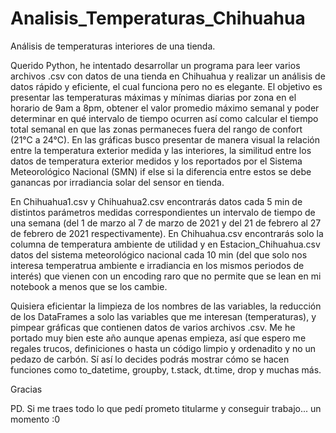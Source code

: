 # Analisis_Temperaturas_Chihuahua
Análisis de temperaturas interiores de una tienda.

Querido Python, he intentado desarrollar un programa para leer varios archivos .csv con datos de una tienda en Chihuahua y realizar un análisis de datos rápido y eficiente, el cual funciona pero no es elegante. El objetivo es presentar las temperaturas máximas y mínimas diarias por zona en el horario de 9am a 8pm, obtener el valor promedio máximo semanal y poder determinar en qué intervalo de tiempo ocurren así como calcular el tiempo total semanal en que las zonas permaneces fuera del rango de confort (21°C a 24°C). En las gráficas busco presentar de manera visual la relación entre la temperatura exterior medida y las interiores, la similitud entre los datos de temperatura exterior medidos y los reportados por el Sistema Meteorológico Nacional (SMN) if else si la diferencia entre estos se debe ganancas por irradiancia solar del sensor en tienda.

En Chihuahua1.csv y Chihuahua2.csv encontrarás datos cada 5 min de distintos parámetros medidas correspondientes un intervalo de tiempo de una semana (del 1 de marzo al 7 de marzo de 2021 y del 21 de febrero al 27 de febrero de 2021 respectivamente). En Chihuahua.csv encontrarás solo la columna de temperatura ambiente de utilidad y en Estacion_Chihuahua.csv datos del sistema meteorológico nacional cada 10 min (del que solo nos interesa temperatrua ambiente e irradiancia en los mismos periodos de interés) que vienen con un encoding raro que no permite que se lean en mi notebook a menos que se los cambie. 

Quisiera eficientar la limpieza de los nombres de las variables, la reducción de los DataFrames a solo las variables que me interesan (temperaturas), y pimpear gráficas que contienen datos de varios archivos .csv. Me he portado muy bien este año aunque apenas empieza, así que espero me regales trucos, definiciones o hasta un código limpio y ordenadito y no un pedazo de carbón. Sí así lo decides podrás mostrar cómo se hacen funciones como to_datetime, groupby, t.stack, dt.time, drop y muchas más.

Gracias

PD. Si me traes todo lo que pedí prometo titularme y conseguir trabajo... un momento :0
